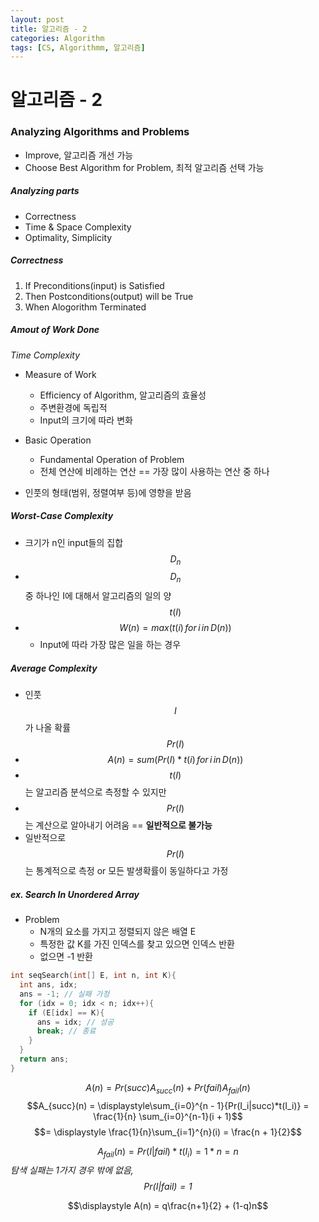 ```yaml
---
layout: post
title: 알고리즘 - 2
categories: Algorithm
tags: [CS, Algorithmm, 알고리즘]
---
```


# 알고리즘 - 2

### Analyzing Algorithms and Problems

- Improve, 알고리즘 개선 가능
- Choose Best Algorithm for Problem, 최적 알고리즘 선택 가능

##### Analyzing parts

- Correctness
- Time & Space Complexity
- Optimality, Simplicity

##### Correctness

1. If Preconditions(input) is Satisfied
2. Then Postconditions(output) will be True
3. When Alogorithm Terminated

##### Amout of Work Done

_Time Complexity_

- Measure of Work

  - Efficiency of Algorithm, 알고리즘의 효율성
  - 주변환경에 독립적
  - Input의 크기에 따라 변화

- Basic Operation

  - Fundamental Operation of Problem
  - 전체 연산에 비례하는 연산 == 가장 많이 사용하는 연산 중 하나

- 인풋의 형태(범위, 정렬여부 등)에 영향을 받음

##### Worst-Case Complexity

- 크기가 n인 input들의 집합 $$D_n$$
- $$D_n$$ 중 하나인 I에 대해서 알고리즘의 일의 양 $$t(I)$$
- $$W(n) = max(t(i)\,for\,i\,in\,D(n))$$
  - Input에 따라 가장 많은 일을 하는 경우

##### Average Complexity

- 인풋 $$I$$가 나올 확률 $$Pr(I)$$
- $$A(n) = sum(Pr(I)*t(i)\,for\,i\,in\,D(n))$$
- $$t(I)$$는 알고리즘 분석으로 측정할 수 있지만
- $$Pr(I)$$는 계산으로 알아내기 어려움 == **일반적으로 불가능**
- 일반적으로 $$Pr(I)$$는 통계적으로 측정 or 모든 발생확률이 동일하다고 가정

##### ex. Search In Unordered Array

- Problem
  - N개의 요소를 가지고 정렬되지 않은 배열 E
  - 특정한 값 K를 가진 인덱스를 찾고 있으면 인덱스 반환
  - 없으면 -1 반환

```c
int seqSearch(int[] E, int n, int K){
  int ans, idx;
  ans = -1; // 실패 가정
  for (idx = 0; idx < n; idx++){
    if (E[idx] == K){
      ans = idx; // 성공
      break; // 종료
    }
  }
  return ans;
}
```

$$A(n) = Pr(succ)A_{succ}(n) + Pr(fail)A_{fail}(n)$$
$$A_{succ}(n) = \displaystyle\sum_{i=0}^{n - 1}{Pr(I_i|succ)*t(I_i)} = \frac{1}{n} \sum_{i=0}^{n-1}(i + 1)$$
$$= \displaystyle \frac{1}{n}\sum_{i=1}^{n}(i) = \frac{n + 1}{2}$$

$$A_{fail}(n) = Pr(I|fail)*t(I_i) = 1*n = n$$
_탐색 실패는 1가지 경우 밖에 없음, $$Pr(I|fail) = 1$$_

$$\displaystyle A(n) = q\frac{n+1}{2} + (1-q)n$$

